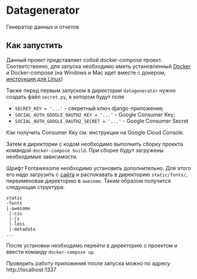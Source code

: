 # Datagenerator 
Генератор данных и отчетов

## Как запустить
Данный проект представляет собой docker-compose проект. Соответственно, для запуска необходимо иметь установленный [Docker](https://docs.docker.com/install/) и Docker-compose (на Windows и Mac идет вместе с докером, [инструкция для Linux](https://docs.docker.com/compose/install/))

Также перед первым запуском в директории `datagenerator` нужно создать файл `secret.py`, в котором будут поля 
* `SECRET_KEY = '...'` - секретный ключ django-приложения;
* `SOCIAL_AUTH_GOOGLE_OAUTH2_KEY = '...'` - Google Consumer Key;
* `SOCIAL_AUTH_GOOGLE_OAUTH2_SECRET = '...'` - Google Consumer Secret

Как получить Consumer Key см. инструкции на Google Cloud Console.

Затем в директории с кодом необходимо выполнить сборку проекта командой `docker-compose build`. При сборке будут загружены необходимые зависимости. 

Шрифт Fontawesome необходимо установить дополнительно. Для этого его надо загрузить с [сайта](https://fontawesome.com/how-to-use/on-the-web/setup/hosting-font-awesome-yourself) и распокавать в директорию `static/fonts/`, переименовав директорию в `awesome`. Таким образом получится следующая структура:
```
static
-fonts
|-awesome
 |-css
 |-js
 |-less
 |-metadata
...
``` 

После установки необходимо перейти в директорию с проектом и ввести команду `docker-compose up`. 

Проверить работу приложения после запуска можно по адресу http://localhost:1337
